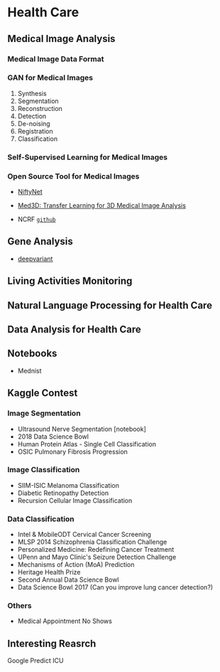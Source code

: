 # Health Care

## Medical Image Analysis

### Medical Image Data Format

### GAN for Medical Images

1. Synthesis
2. Segmentation
3. Reconstruction
4. Detection
5. De-noising
6. Registration
7. Classification

### Self-Supervised Learning for Medical Images

### Open Source Tool for Medical Images

* [NiftyNet](https://github.com/NifTK/NiftyNet)

* [Med3D: Transfer Learning for 3D Medical Image Analysis](https://github.com/Tencent/MedicalNet)

* NCRF [`github`](https://github.com/baidu-research/NCRF)

## Gene Analysis

* [deepvariant](https://github.com/google/deepvariant)

## Living Activities Monitoring

## Natural Language Processing for Health Care

## Data Analysis for Health Care

## Notebooks

* Mednist

## Kaggle Contest

### Image Segmentation
* Ultrasound Nerve Segmentation [notebook]
* 2018 Data Science Bowl
* Human Protein Atlas - Single Cell Classification
* OSIC Pulmonary Fibrosis Progression
### Image Classification
* SIIM-ISIC Melanoma Classification
* Diabetic Retinopathy Detection
* Recursion Cellular Image Classification

### Data Classification
* Intel & MobileODT Cervical Cancer Screening
* MLSP 2014 Schizophrenia Classification Challenge
* Personalized Medicine: Redefining Cancer Treatment
* UPenn and Mayo Clinic's Seizure Detection Challenge
* Mechanisms of Action (MoA) Prediction
* Heritage Health Prize
* Second Annual Data Science Bowl
* Data Science Bowl 2017 (Can you improve lung cancer detection?)

### Others
* Medical Appointment No Shows

## Interesting Reasrch

Google Predict ICU



